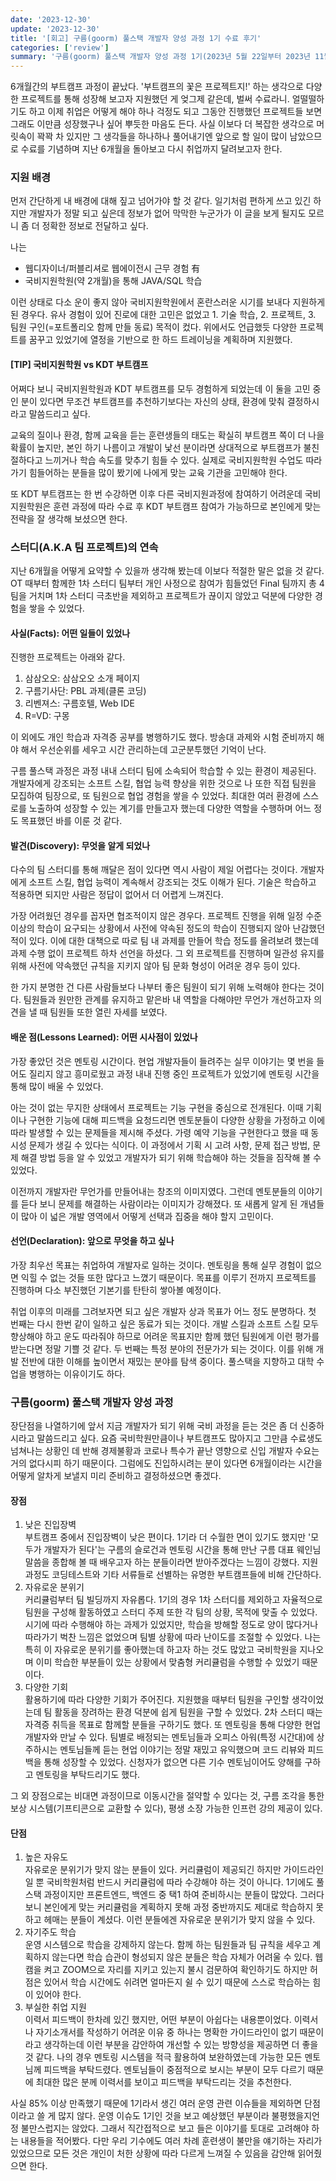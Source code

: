 ```yaml
---
date: '2023-12-30'
update: '2023-12-30'
title: '[회고] 구름(goorm) 풀스택 개발자 양성 과정 1기 수료 후기'
categories: ['review']
summary: '구름(goorm) 풀스택 개발자 양성 과정 1기(2023년 5월 22일부터 2023년 11월 28일까지)를 수료하며 지난 6개월을 돌아보고 기록합니다.'
---
```


6개월간의 부트캠프 과정이 끝났다. '부트캠프의 꽃은 프로젝트지!' 하는 생각으로 다양한 프로젝트를 통해 성장해 보고자 지원했던 게 엊그제 같은데, 벌써 수료라니. 얼떨떨하기도 하고 이제 취업은 어떻게 해야 하나 걱정도 되고 그동안 진행했던 프로젝트들 보면 그래도 이만큼 성장했구나 싶어 뿌듯한 마음도 든다. 사실 이보다 더 복잡한 생각으로 머릿속이 꽉꽉 차 있지만 그 생각들을 하나하나 풀어내기엔 앞으로 할 일이 많이 남았으므로 수료를 기념하며 지난 6개월을 돌아보고 다시 취업까지 달려보고자 한다.

### 지원 배경

먼저 간단하게 내 배경에 대해 짚고 넘어가야 할 것 같다. 일기처럼 편하게 쓰고 있긴 하지만 개발자가 정말 되고 싶은데 정보가 없어 막막한 누군가가 이 글을 보게 될지도 모르니 좀 더 정확한 정보로 전달하고 싶다.

나는

- 웹디자이너/퍼블리셔로 웹에이전시 근무 경험 有
- 국비지원학원(약 2개월)을 통해 JAVA/SQL 학습

이런 상태로 다소 운이 좋지 않아 국비지원학원에서 혼란스러운 시기를 보내다 지원하게 된 경우다. 유사 경험이 있어 진로에 대한 고민은 없었고 1. 기술 학습, 2. 프로젝트, 3. 팀원 구인(=포트폴리오 함께 만들 동료) 목적이 컸다. 위에서도 언급했듯 다양한 프로젝트를 꿈꾸고 있었기에 열정을 기반으로 한 하드 트레이닝을 계획하며 지원했다.

#### [TIP] 국비지원학원 vs KDT 부트캠프

어쩌다 보니 국비지원학원과 KDT 부트캠프를 모두 경험하게 되었는데 이 둘을 고민 중인 분이 있다면 무조건 부트캠프를 추천하기보다는 자신의 상태, 환경에 맞춰 결정하시라고 말씀드리고 싶다.

교육의 질이나 환경, 함께 교육을 듣는 훈련생들의 태도는 확실히 부트캠프 쪽이 더 나을 확률이 높지만, 본인 하기 나름이고 개발이 낯선 분이라면 상대적으로 부트캠프가 불친절하다고 느끼거나 학습 속도를 맞추기 힘들 수 있다. 실제로 국비지원학원 수업도 따라가기 힘들어하는 분들을 많이 봤기에 나에게 맞는 교육 기관을 고민해야 한다.

또 KDT 부트캠프는 한 번 수강하면 이후 다른 국비지원과정에 참여하기 어려운데 국비지원학원은 훈련 과정에 따라 수료 후 KDT 부트캠프 참여가 가능하므로 본인에게 맞는 전략을 잘 생각해 보셨으면 한다.

### 스터디(A.K.A 팀 프로젝트)의 연속

지난 6개월을 어떻게 요약할 수 있을까 생각해 봤는데 이보다 적절한 말은 없을 것 같다. OT 때부터 함께한 1차 스터디 팀부터 개인 사정으로 참여가 힘들었던 Final 팀까지 총 4팀을 거치며 1차 스터디 극초반을 제외하고 프로젝트가 끊이지 않았고 덕분에 다양한 경험을 쌓을 수 있었다.

#### 사실(Facts): 어떤 일들이 있었나

진행한 프로젝트는 아래와 같다.

1. 삼삼오오: 삼삼오오 소개 페이지
2. 구름기사단: PBL 과제(클론 코딩)
3. 리벤져스: 구름호텔, Web IDE
4. R=VD: 구몽

이 외에도 개인 학습과 자격증 공부를 병행하기도 했다. 방송대 과제와 시험 준비까지 해야 해서 우선순위를 세우고 시간 관리하는데 고군분투했던 기억이 난다.

구름 풀스택 과정은 과정 내내 스터디 팀에 소속되어 학습할 수 있는 환경이 제공된다. 개발자에게 강조되는 소프트 스킬, 협업 능력 향상을 위한 것으로 나 또한 직접 팀원을 모집하여 팀장으로, 또 팀원으로 협업 경험을 쌓을 수 있었다. 최대한 여러 환경에 스스로를 노출하여 성장할 수 있는 계기를 만들고자 했는데 다양한 역할을 수행하며 어느 정도 목표했던 바를 이룬 것 같다.

#### 발견(Discovery): 무엇을 알게 되었나

다수의 팀 스터디를 통해 깨달은 점이 있다면 역시 사람이 제일 어렵다는 것이다. 개발자에게 소프트 스킬, 협업 능력이 계속해서 강조되는 것도 이해가 된다. 기술은 학습하고 적용하면 되지만 사람은 정답이 없어서 더 어렵게 느껴진다.

가장 어려웠던 경우를 꼽자면 협조적이지 않은 경우다. 프로젝트 진행을 위해 일정 수준 이상의 학습이 요구되는 상황에서 사전에 약속된 정도의 학습이 진행되지 않아 난감했던 적이 있다. 이에 대한 대책으로 따로 팀 내 과제를 만들어 학습 정도를 올려보려 했는데 과제 수행 없이 프로젝트 하차 선언을 하셨다. 그 외 프로젝트를 진행하며 일관성 유지를 위해 사전에 약속했던 규칙을 지키지 않아 팀 문화 형성이 어려운 경우 등이 있다.

한 가지 분명한 건 다른 사람들보다 나부터 좋은 팀원이 되기 위해 노력해야 한다는 것이다. 팀원들과 원만한 관계를 유지하고 맡은바 내 역할을 다해야만 무언가 개선하고자 의견을 낼 때 팀원들 또한 열린 자세를 보였다.

#### 배운 점(Lessons Learned): 어떤 시사점이 있었나

가장 좋았던 것은 멘토링 시간이다. 현업 개발자들이 들려주는 실무 이야기는 몇 번을 들어도 질리지 않고 흥미로웠고 과정 내내 진행 중인 프로젝트가 있었기에 멘토링 시간을 통해 많이 배울 수 있었다.

아는 것이 없는 무지한 상태에서 프로젝트는 기능 구현을 중심으로 전개된다. 이때 기획이나 구현한 기능에 대해 피드백을 요청드리면 멘토분들이 다양한 상황을 가정하고 이에 따라 발생할 수 있는 문제들을 제시해 주셨다. 가령 예약 기능을 구현한다고 했을 때 동시성 문제가 생길 수 있다는 식이다. 이 과정에서 기획 시 고려 사항, 문제 접근 방법, 문제 해결 방법 등을 알 수 있었고 개발자가 되기 위해 학습해야 하는 것들을 짐작해 볼 수 있었다.

이전까지 개발자란 무언가를 만들어내는 창조의 이미지였다. 그런데 멘토분들의 이야기를 듣다 보니 문제를 해결하는 사람이라는 이미지가 강해졌다. 또 새롭게 알게 된 개념들이 많아 이 넓은 개발 영역에서 어떻게 선택과 집중을 해야 할지 고민이다.

#### 선언(Declaration): 앞으로 무엇을 하고 싶나

가장 최우선 목표는 취업하여 개발자로 일하는 것이다. 멘토링을 통해 실무 경험이 없으면 익힐 수 없는 것들 또한 많다고 느꼈기 때문이다. 목표를 이루기 전까지 프로젝트를 진행하며 다소 부진했던 기본기를 탄탄히 쌓아볼 예정이다.

취업 이후의 미래를 그려보자면 되고 싶은 개발자 상과 목표가 어느 정도 분명하다. 첫 번째는 다시 한번 같이 일하고 싶은 동료가 되는 것이다. 개발 스킬과 소프트 스킬 모두 향상해야 하고 운도 따라줘야 하므로 어려운 목표지만 함께 했던 팀원에게 이런 평가를 받는다면 정말 기쁠 것 같다. 두 번째는 특정 분야의 전문가가 되는 것이다. 이를 위해 개발 전반에 대한 이해를 높이면서 재밌는 분야를 탐색 중이다. 풀스택을 지향하고 대학 수업을 병행하는 이유이기도 하다.

### 구름(goorm) 풀스택 개발자 양성 과정

장단점을 나열하기에 앞서 지금 개발자가 되기 위해 국비 과정을 듣는 것은 좀 더 신중하시라고 말씀드리고 싶다. 요즘 국비학원만큼이나 부트캠프도 많아지고 그만큼 수료생도 넘쳐나는 상황인 데 반해 경제불황과 코로나 특수가 끝난 영향으로 신입 개발자 수요는 거의 없다시피 하기 때문이다. 그럼에도 진입하시려는 분이 있다면 6개월이라는 시간을 어떻게 알차게 보낼지 미리 준비하고 결정하셨으면 좋겠다.

#### 장점

1. 낮은 진입장벽  
   부트캠프 중에서 진입장벽이 낮은 편이다. 1기라 더 수월한 면이 있기도 했지만 '모두가 개발자가 된다'는 구름의 슬로건과 멘토링 시간을 통해 만난 구름 대표 웨인님 말씀을 종합해 볼 때 배우고자 하는 분들이라면 받아주겠다는 느낌이 강했다. 지원 과정도 코딩테스트와 기타 서류들로 선별하는 유명한 부트캠프들에 비해 간단하다.
2. 자유로운 분위기  
   커리큘럼부터 팀 빌딩까지 자유롭다. 1기의 경우 1차 스터디를 제외하고 자율적으로 팀원을 구성해 활동하였고 스터디 주제 또한 각 팀의 상황, 목적에 맞출 수 있었다. 시기에 따라 수행해야 하는 과제가 있었지만, 학습을 방해할 정도로 양이 많다거나 따라가기 벅찬 느낌은 없었으며 팀별 상황에 따라 난이도를 조절할 수 있었다. 나는 특히 이 자유로운 분위기를 좋아했는데 하고자 하는 것도 많았고 국비학원을 지나오며 이미 학습한 부분들이 있는 상황에서 맞춤형 커리큘럼을 수행할 수 있었기 때문이다.
3. 다양한 기회  
   활용하기에 따라 다양한 기회가 주어진다. 지원했을 때부터 팀원을 구인할 생각이었는데 팀 활동을 장려하는 환경 덕분에 쉽게 팀원을 구할 수 있었다. 2차 스터디 때는 자격증 취득을 목표로 함께할 분들을 구하기도 했다. 또 멘토링을 통해 다양한 현업 개발자와 만날 수 있다. 팀별로 배정되는 멘토님들과 오피스 아워(특정 시간대)에 상주하시는 멘토님들께 듣는 현업 이야기는 정말 재밌고 유익했으며 코드 리뷰와 피드백을 통해 성장할 수 있었다. 신청자가 없으면 다른 기수 멘토님이어도 양해를 구하고 멘토링을 부탁드리기도 했다.

그 외 장점으로는 비대면 과정이므로 이동시간을 절약할 수 있다는 것, 구름 조각을 통한 보상 시스템(기프티콘으로 교환할 수 있다), 평생 소장 가능한 인프런 강의 제공이 있다.

#### 단점

1. 높은 자유도  
   자유로운 분위기가 맞지 않는 분들이 있다. 커리큘럼이 제공되긴 하지만 가이드라인일 뿐 국비학원처럼 반드시 커리큘럼에 따라 수강해야 하는 것이 아니다. 1기에도 풀스택 과정이지만 프론트엔드, 백엔드 중 택1 하여 준비하시는 분들이 많았다. 그러다 보니 본인에게 맞는 커리큘럼을 계획하지 못해 과정 중반까지도 제대로 학습하지 못하고 헤매는 분들이 계셨다. 이런 분들에겐 자유로운 분위기가 맞지 않을 수 있다.
2. 자기주도 학습  
   운영 시스템으로 학습을 강제하지 않는다. 함께 하는 팀원들과 팀 규칙을 세우고 계획하지 않는다면 학습 습관이 형성되지 않은 분들은 학습 자체가 어려울 수 있다. 웹캠을 켜고 ZOOM으로 자리를 지키고 있는지 불시 검문하여 확인하기도 하지만 허점은 있어서 학습 시간에도 쉬려면 얼마든지 쉴 수 있기 때문에 스스로 학습하는 힘이 있어야 한다.
3. 부실한 취업 지원  
   이력서 피드백이 한차례 있긴 했지만, 어떤 부분이 아쉽다는 내용뿐이었다. 이력서나 자기소개서를 작성하기 어려운 이유 중 하나는 명확한 가이드라인이 없기 때문이라고 생각하는데 이런 부분을 감안하여 개선할 수 있는 방향성을 제공하면 더 좋을 것 같다. 나의 경우 멘토링 시스템을 적극 활용하여 보완하였는데 가능한 모든 멘토님께 피드백을 부탁드렸다. 멘토님들이 중점적으로 보시는 부분이 모두 다르기 때문에 최대한 많은 분께 이력서를 보이고 피드백을 부탁드리는 것을 추천한다.

사실 85% 이상 만족했기 때문에 1기라서 생긴 여러 운영 관련 이슈들을 제외하면 단점이라고 쓸 게 많지 않다. 운영 이슈도 1기인 것을 보고 예상했던 부분이라 불평했을지언정 불만스럽지는 않았다. 그래서 직간접적으로 보고 들은 이야기를 토대로 고려해야 하는 내용들을 적어봤다. 다만 우리 기수에도 여러 차례 훈련생이 불만을 얘기하는 자리가 있었으므로 모든 것은 개인이 처한 상황에 따라 다르게 느껴질 수 있음을 감안해 읽어줬으면 한다.

